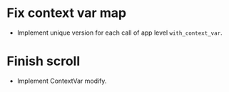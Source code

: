 # Fix context var map

* Implement unique version for each call of app level `with_context_var`.

# Finish scroll

* Implement ContextVar modify.